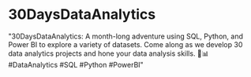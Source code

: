 # 30DaysDataAnalytics
"30DaysDataAnalytics: A month-long adventure using SQL, Python, and Power BI to explore a variety of datasets. Come along as we develop 30 data analytics projects and hone your data analysis skills. 🚀📊 #DataAnalytics #SQL #Python #PowerBI"
